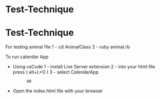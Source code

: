 # Test-Technique

# Test-Technique 

For testing animal file 
   1 - cd AnimalClass 
   2 - ruby animal.rb 
   
   
To run calendar App 
  * Using vsCode 
   1 - install Live Server extension 
   2 - into your html file press ( alt+L+O ) 
   3 - select CalendarApp 
              
              OR 
   
   * Open the index.html file with your browser

